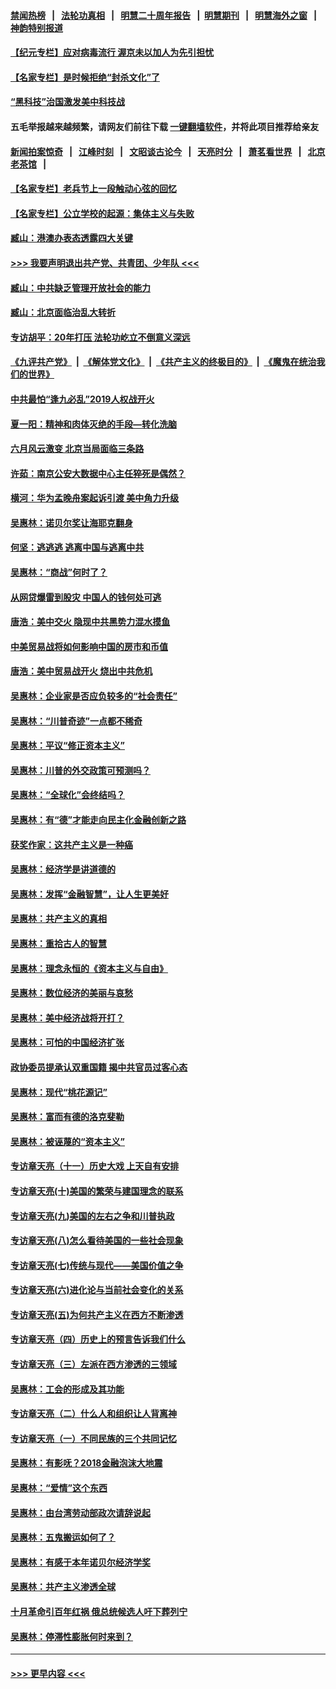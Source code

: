 #### [禁闻热榜](热点新闻.md?=0)  &nbsp;&nbsp;|&nbsp;&nbsp; [法轮功真相](https://github.com/gfw-breaker/truth/blob/master/README.md?=0) &nbsp;&nbsp;|&nbsp;&nbsp; [明慧二十周年报告](https://github.com/gfw-breaker/mh-reports/blob/master/README.md?=0) &nbsp;&nbsp;|&nbsp;&nbsp;[明慧期刊](https://github.com/gfw-breaker/mh-qikan) &nbsp;&nbsp;|&nbsp;&nbsp; [明慧海外之窗](https://github.com/gfw-breaker/mh-news/blob/master/README.md?=0) &nbsp;&nbsp;|&nbsp;&nbsp; [神韵特别报道](https://github.com/gfw-breaker/mh-news/blob/master/shenyun.md?=0)
#### [【纪元专栏】应对病毒流行 渥京未以加人为先引担忧](../pages/nsc423/n11875714.md?t=02290331) 
#### [【名家专栏】是时候拒绝“封杀文化”了](../pages/nsc423/n11814093.md?t=02290331) 
#### [“黑科技”治国激发美中科技战](../pages/nsc423/n11638056.md?t=02290331) 
#### 五毛举报越来越频繁，请网友们前往下载 [一键翻墙软件](https://github.com/gfw-breaker/ssr-accounts)，并将此项目推荐给亲友
#### [新闻拍案惊奇](https://github.com/gfw-breaker/banned-news/blob/master/pages/link4.md) &nbsp;&nbsp;|&nbsp;&nbsp; [江峰时刻](https://github.com/gfw-breaker/banned-news/blob/master/pages/link4.md) &nbsp;&nbsp;|&nbsp;&nbsp; [文昭谈古论今](https://github.com/gfw-breaker/banned-news/blob/master/pages/link4.md) &nbsp;&nbsp;|&nbsp;&nbsp; [天亮时分](https://github.com/gfw-breaker/banned-news/blob/master/pages/link4.md) &nbsp;&nbsp;|&nbsp;&nbsp; [萧茗看世界](https://github.com/gfw-breaker/banned-news/blob/master/pages/link4.md) &nbsp;&nbsp;|&nbsp;&nbsp; [北京老茶馆](https://github.com/gfw-breaker/banned-news/blob/master/pages/link4.md) &nbsp;&nbsp;|&nbsp;&nbsp; 
#### [【名家专栏】老兵节上一段触动心弦的回忆](../pages/nsc423/n11646016.md?t=02290331) 
#### [【名家专栏】公立学校的起源：集体主义与失败](../pages/nsc423/n11601833.md?t=02290331) 
#### [臧山：港澳办表态透露四大关键](../pages/nsc423/n11421628.md?t=02290331) 
#### [>>> 我要声明退出共产党、共青团、少年队 <<<](https://github.com/begood0513/goodnews/blob/master/quit/letter.md) 
#### [臧山：中共缺乏管理开放社会的能力](../pages/nsc423/n11407457.md?t=02290331) 
#### [臧山：北京面临治乱大转折](../pages/nsc423/n11406895.md?t=02290331) 
#### [专访胡平：20年打压 法轮功屹立不倒意义深远](../pages/nsc423/n11398800.md?t=02290331) 
#### [《九评共产党》](https://github.com/begood0513/9ping.md/blob/master/README.md) &nbsp;|&nbsp; [《解体党文化》](../../../../jtdwh.md/blob/master/README.md)  &nbsp;|&nbsp; [《共产主义的终极目的》](../../../../gczydzjmd.md/blob/master/README.md) &nbsp;|&nbsp; [《魔鬼在统治我们的世界》](../../../../mgztzwmdsj.md/blob/master/README.md) 
#### [中共最怕“逢九必乱”2019人权战开火](../pages/nsc423/n11385248.md?t=02290331) 
#### [夏一阳：精神和肉体灭绝的手段—转化洗脑](../pages/nsc423/n11368250.md?t=02290331) 
#### [六月风云激变 北京当局面临三条路](../pages/nsc423/n11313668.md?t=02290331) 
#### [许茹：南京公安大数据中心主任猝死是偶然？](../pages/nsc423/n11064744.md?t=02290331) 
#### [横河：华为孟晚舟案起诉引渡 美中角力升级](../pages/nsc423/n11027230.md?t=02290331) 
#### [吴惠林：诺贝尔奖让海耶克翻身](../pages/nsc423/n10890049.md?t=02290331) 
#### [何坚：逃逃逃 逃离中国与逃离中共](../pages/nsc423/n10592891.md?t=02290331) 
#### [吴惠林：“商战”何时了？](../pages/nsc423/n10573558.md?t=02290331) 
#### [从网贷爆雷到股灾 中国人的钱何处可逃](../pages/nsc423/n10572800.md?t=02290331) 
#### [唐浩：美中交火 隐现中共黑势力混水摸鱼](../pages/nsc423/n10544040.md?t=02290331) 
#### [中美贸易战将如何影响中国的房市和币值](../pages/nsc423/n10543697.md?t=02290331) 
#### [唐浩：美中贸易战开火 烧出中共危机](../pages/nsc423/n10540126.md?t=02290331) 
#### [吴惠林：企业家是否应负较多的“社会责任”](../pages/nsc423/n10535022.md?t=02290331) 
#### [吴惠林：“川普奇迹”一点都不稀奇](../pages/nsc423/n10512808.md?t=02290331) 
#### [吴惠林：平议“修正资本主义”](../pages/nsc423/n10495724.md?t=02290331) 
#### [吴惠林：川普的外交政策可预测吗？](../pages/nsc423/n10462387.md?t=02290331) 
#### [吴惠林：“全球化”会终结吗？](../pages/nsc423/n10452838.md?t=02290331) 
#### [吴惠林：有“德”才能走向民主化金融创新之路](../pages/nsc423/n10432292.md?t=02290331) 
#### [获奖作家：这共产主义是一种癌](../pages/nsc423/n10431541.md?t=02290331) 
#### [吴惠林：经济学是讲道德的](../pages/nsc423/n10398014.md?t=02290331) 
#### [吴惠林：发挥“金融智慧”，让人生更美好](../pages/nsc423/n10375019.md?t=02290331) 
#### [吴惠林：共产主义的真相](../pages/nsc423/n10351394.md?t=02290331) 
#### [吴惠林：重拾古人的智慧](../pages/nsc423/n10337691.md?t=02290331) 
#### [吴惠林：理念永恒的《资本主义与自由》](../pages/nsc423/n10316274.md?t=02290331) 
#### [吴惠林：数位经济的美丽与哀愁](../pages/nsc423/n10292946.md?t=02290331) 
#### [吴惠林：美中经济战将开打？](../pages/nsc423/n10258825.md?t=02290331) 
#### [吴惠林：可怕的中国经济扩张](../pages/nsc423/n10219147.md?t=02290331) 
#### [政协委员提承认双重国籍 揭中共官员过客心态](../pages/nsc423/n10208809.md?t=02290331) 
#### [吴惠林：现代“桃花源记”](../pages/nsc423/n10185234.md?t=02290331) 
#### [吴惠林：富而有德的洛克斐勒](../pages/nsc423/n10142264.md?t=02290331) 
#### [吴惠林：被诬蔑的“资本主义”](../pages/nsc423/n10124816.md?t=02290331) 
#### [专访章天亮（十一）历史大戏 上天自有安排](../pages/nsc423/n10094905.md?t=02290331) 
#### [专访章天亮(十)美国的繁荣与建国理念的联系](../pages/nsc423/n10094899.md?t=02290331) 
#### [专访章天亮(九)美国的左右之争和川普执政](../pages/nsc423/n10094889.md?t=02290331) 
#### [专访章天亮(八)怎么看待美国的一些社会现象](../pages/nsc423/n10094857.md?t=02290331) 
#### [专访章天亮(七)传统与现代——美国价值之争](../pages/nsc423/n10093140.md?t=02290331) 
#### [专访章天亮(六)进化论与当前社会变化的关系](../pages/nsc423/n10092036.md?t=02290331) 
#### [专访章天亮(五)为何共产主义在西方不断渗透](../pages/nsc423/n10083620.md?t=02290331) 
#### [专访章天亮（四）历史上的预言告诉我们什么](../pages/nsc423/n10083606.md?t=02290331) 
#### [专访章天亮（三）左派在西方渗透的三领域](../pages/nsc423/n10081115.md?t=02290331) 
#### [吴惠林：工会的形成及其功能](../pages/nsc423/n10080633.md?t=02290331) 
#### [专访章天亮（二）什么人和组织让人背离神](../pages/nsc423/n10076637.md?t=02290331) 
#### [专访章天亮（一）不同民族的三个共同记忆](../pages/nsc423/n10074188.md?t=02290331) 
#### [吴惠林：有影呒？2018金融泡沫大地震](../pages/nsc423/n10040534.md?t=02290331) 
#### [吴惠林：“爱情”这个东西](../pages/nsc423/n10019423.md?t=02290331) 
#### [吴惠林：由台湾劳动部政次请辞说起](../pages/nsc423/n9979679.md?t=02290331) 
#### [吴惠林：五鬼搬运如何了？](../pages/nsc423/n9925338.md?t=02290331) 
#### [吴惠林：有感于本年诺贝尔经济学奖](../pages/nsc423/n9871883.md?t=02290331) 
#### [吴惠林：共产主义渗透全球](../pages/nsc423/n9812748.md?t=02290331) 
#### [十月革命引百年红祸 俄总统候选人吁下葬列宁](../pages/nsc423/n9810182.md?t=02290331) 
#### [吴惠林：停滞性膨胀何时来到？](../pages/nsc423/n9764136.md?t=02290331) 

----
#### [ >>> 更早内容 <<< ](../indexes/nsc423-earlier.md)
